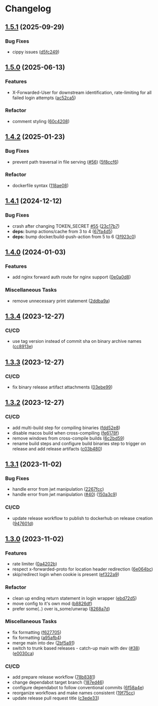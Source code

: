 # Changelog

## [1.5.1](https://github.com/nosduco/nforwardauth/compare/v1.5.0...v1.5.1) (2025-09-29)


### Bug Fixes

* cippy issues ([d5fc249](https://github.com/nosduco/nforwardauth/commit/d5fc2497a46d806bffd79b3fe97b827ee21a680c))

## [1.5.0](https://github.com/nosduco/nforwardauth/compare/v1.4.2...v1.5.0) (2025-06-13)


### Features

* X-Forwarded-User for downstream identification, rate-limiting for all failed login attempts ([ac52ca5](https://github.com/nosduco/nforwardauth/commit/ac52ca5da86608fa33271bf4d68afded2a257ac3))


### Refactor

* comment styling ([60c4208](https://github.com/nosduco/nforwardauth/commit/60c42087513e4873850a04d066e41d5fd84dca9b))

## [1.4.2](https://github.com/nosduco/nforwardauth/compare/v1.4.1...v1.4.2) (2025-01-23)


### Bug Fixes

* prevent path traversal in file serving ([#56](https://github.com/nosduco/nforwardauth/issues/56)) ([5f8ccf6](https://github.com/nosduco/nforwardauth/commit/5f8ccf60366b79983cab90cdc37b1205f5eddeb4))


### Refactor

* dockerfile syntax ([118ae08](https://github.com/nosduco/nforwardauth/commit/118ae082ee1cd1825bf824157fc854a7fda37442))

## [1.4.1](https://github.com/nosduco/nforwardauth/compare/v1.4.0...v1.4.1) (2024-12-12)


### Bug Fixes

* crash after changing TOKEN_SECRET [#55](https://github.com/nosduco/nforwardauth/issues/55) ([23c17b7](https://github.com/nosduco/nforwardauth/commit/23c17b7856ac7c5c55ea1e0ef5a84f86dbb3b053))
* **deps:** bump actions/cache from 3 to 4 ([67fa4d5](https://github.com/nosduco/nforwardauth/commit/67fa4d597fa91ad816fa02fd81a89c4790b3f743))
* **deps:** bump docker/build-push-action from 5 to 6 ([3f923c0](https://github.com/nosduco/nforwardauth/commit/3f923c046faf7e47f200829198b0f48208cfbfd2))

## [1.4.0](https://github.com/nosduco/nforwardauth/compare/v1.3.4...v1.4.0) (2024-01-03)


### Features

* add nginx forward auth route for nginx support ([0e0a0d8](https://github.com/nosduco/nforwardauth/commit/0e0a0d8813cd1a6483493cb2b48e21eb1d3ffb98))


### Miscellaneous Tasks

* remove unnecessary print statement ([2ddba9a](https://github.com/nosduco/nforwardauth/commit/2ddba9a29f4acba764fb536c1817992d50001362))

## [1.3.4](https://github.com/nosduco/nforwardauth/compare/v1.3.3...v1.3.4) (2023-12-27)


### CI/CD

* use tag version instead of commit sha on binary archive names ([cc8913e](https://github.com/nosduco/nforwardauth/commit/cc8913eceb2042b80bd650080703659065e96212))

## [1.3.3](https://github.com/nosduco/nforwardauth/compare/v1.3.2...v1.3.3) (2023-12-27)


### CI/CD

* fix binary release artifact attachments ([03ebe99](https://github.com/nosduco/nforwardauth/commit/03ebe99c8523c22d75ba673bda519bfbff685426))

## [1.3.2](https://github.com/nosduco/nforwardauth/compare/v1.3.1...v1.3.2) (2023-12-27)


### CI/CD

* add multi-build step for compiling binaries ([fdd52e8](https://github.com/nosduco/nforwardauth/commit/fdd52e8ab2474de22e4b250ee5c097b5af7561d0))
* disable macos build when cross-compiling ([fe6178f](https://github.com/nosduco/nforwardauth/commit/fe6178f333c89adb9c7e2f186a3448346810869d))
* remove windows from cross-compile builds ([6c2bd59](https://github.com/nosduco/nforwardauth/commit/6c2bd594119997e04704e350593cddbeaf4ff922))
* rename build steps and configure build binaries step to trigger on release and add release artifacts ([c03b480](https://github.com/nosduco/nforwardauth/commit/c03b48090f965cc4903d0b17b0dffaac1bf733bc))

## [1.3.1](https://github.com/nosduco/nforwardauth/compare/v1.3.0...v1.3.1) (2023-11-02)


### Bug Fixes

* handle error from jwt manipulation ([2267fcc](https://github.com/nosduco/nforwardauth/commit/2267fcc22590da41782a38c4c56e0fd9c79db086))
* handle error from jwt manipulation ([#40](https://github.com/nosduco/nforwardauth/issues/40)) ([150a3c9](https://github.com/nosduco/nforwardauth/commit/150a3c9995935b1d14096bfeb6df2d7a78f743e1))


### CI/CD

* update release workflow to publish to dockerhub on release creation ([947601d](https://github.com/nosduco/nforwardauth/commit/947601dbb4b17207b8bd53a99060f5e6f2a5a150))

## [1.3.0](https://github.com/nosduco/nforwardauth/compare/v1.2.2...v1.3.0) (2023-11-02)


### Features

* rate limiter ([0a4202b](https://github.com/nosduco/nforwardauth/commit/0a4202b0d2dfcc25c7bf7dbec2168b54ef200f79))
* respect x-forwarded-proto for location header redirection ([6e064bc](https://github.com/nosduco/nforwardauth/commit/6e064bc77a5d2aaf6584984ebaf9ad543910d2fc))
* skip/redirect login when cookie is present ([ef322a9](https://github.com/nosduco/nforwardauth/commit/ef322a91b410d4b134c1af94b5efaa9513281aa1))


### Refactor

* clean up ending return statement in login wrapper ([ebd72d5](https://github.com/nosduco/nforwardauth/commit/ebd72d5ece7edf0203313a4498dd4af25dfb2d1b))
* move config to it's own mod ([b8826df](https://github.com/nosduco/nforwardauth/commit/b8826df2b8ca470b3c3bf8bb59997e16c681636f))
* prefer some(..) over is_some/unwrap ([8268a7d](https://github.com/nosduco/nforwardauth/commit/8268a7d22954bb66008ce84f3747249aeab00516))


### Miscellaneous Tasks

* fix formatting ([f627705](https://github.com/nosduco/nforwardauth/commit/f627705c91ce41c3f44b34222494425213c76783))
* fix formatting ([a95afb4](https://github.com/nosduco/nforwardauth/commit/a95afb4a44e44473ddf8bf08bacc2c285769c5fe))
* merge main into dev ([2bf5a91](https://github.com/nosduco/nforwardauth/commit/2bf5a9172445d4a858bb415e6c0c5fff9331b643))
* switch to trunk based releases - catch-up main with dev ([#38](https://github.com/nosduco/nforwardauth/issues/38)) ([e0030ca](https://github.com/nosduco/nforwardauth/commit/e0030ca5c36813b1eba58a2b995b5f5db263f1a8))


### CI/CD

* add prepare release workflow ([78b8381](https://github.com/nosduco/nforwardauth/commit/78b838168d1843e7a0bfcce58fd3c9e03d706497))
* change dependabot target branch ([187ed46](https://github.com/nosduco/nforwardauth/commit/187ed46696694f2764c1661efadc8151ae164041))
* configure dependabot to follow conventional commits ([6f58a4e](https://github.com/nosduco/nforwardauth/commit/6f58a4e6ebdac94666d40441102025d74715f5af))
* reorganize workflows and make names consistent ([19f75cc](https://github.com/nosduco/nforwardauth/commit/19f75cc36f51370a54689118d15cde7b644a112a))
* update release pull request title ([c3ede33](https://github.com/nosduco/nforwardauth/commit/c3ede331e840ba43145b42bbf2db0ac53d63c763))
